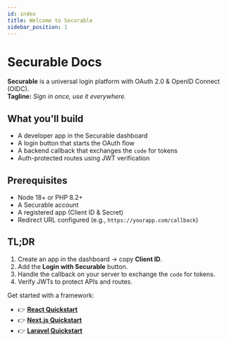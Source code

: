 ```yaml
---
id: index
title: Welcome to Securable
sidebar_position: 1
---
```


# Securable Docs

**Securable** is a universal login platform with OAuth 2.0 & OpenID Connect (OIDC).  
**Tagline:** *Sign in once, use it everywhere.*

## What you'll build

- A developer app in the Securable dashboard
- A login button that starts the OAuth flow
- A backend callback that exchanges the `code` for tokens
- Auth-protected routes using JWT verification

## Prerequisites

- Node 18+ or PHP 8.2+
- A Securable account
- A registered app (Client ID & Secret)
- Redirect URL configured (e.g., `https://yourapp.com/callback`)

## TL;DR

1. Create an app in the dashboard → copy **Client ID**.
2. Add the **Login with Securable** button.
3. Handle the callback on your server to exchange the `code` for tokens.
4. Verify JWTs to protect APIs and routes.

Get started with a framework:
- 👉 **[React Quickstart](quickstarts/react.md)**
- 👉 **[Next.js Quickstart](quickstarts/nextjs.md)**
- 👉 **[Laravel Quickstart](quickstarts/php-laravel.md)**

